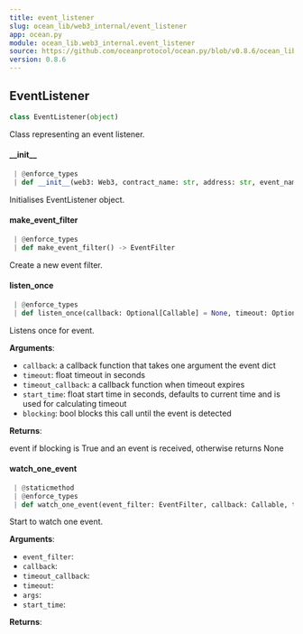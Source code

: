 ```yaml
---
title: event_listener
slug: ocean_lib/web3_internal/event_listener
app: ocean.py
module: ocean_lib.web3_internal.event_listener
source: https://github.com/oceanprotocol/ocean.py/blob/v0.8.6/ocean_lib/web3_internal/event_listener.py
version: 0.8.6
---
```

## EventListener

```python
class EventListener(object)
```

Class representing an event listener.

#### \_\_init\_\_

```python
 | @enforce_types
 | def __init__(web3: Web3, contract_name: str, address: str, event_name: str, args: Optional[list] = None, from_block: Optional[Union[int, str]] = None, to_block: Optional[Union[int, str]] = None, filters: Optional[dict] = None) -> None
```

Initialises EventListener object.

#### make\_event\_filter

```python
 | @enforce_types
 | def make_event_filter() -> EventFilter
```

Create a new event filter.

#### listen\_once

```python
 | @enforce_types
 | def listen_once(callback: Optional[Callable] = None, timeout: Optional[int] = None, timeout_callback: Optional[Callable] = None, start_time: Optional[float] = None, blocking: Optional[bool] = False) -> None
```

Listens once for event.

**Arguments**:

- `callback`: a callback function that takes one argument the event dict
- `timeout`: float timeout in seconds
- `timeout_callback`: a callback function when timeout expires
- `start_time`: float start time in seconds, defaults to current time and is used
for calculating timeout
- `blocking`: bool blocks this call until the event is detected

**Returns**:

event if blocking is True and an event is received, otherwise returns None

#### watch\_one\_event

```python
 | @staticmethod
 | @enforce_types
 | def watch_one_event(event_filter: EventFilter, callback: Callable, timeout_callback: Optional[Callable], timeout: int, args: list, start_time: Optional[int] = None) -> None
```

Start to watch one event.

**Arguments**:

- `event_filter`: 
- `callback`: 
- `timeout_callback`: 
- `timeout`: 
- `args`: 
- `start_time`: 

**Returns**:



